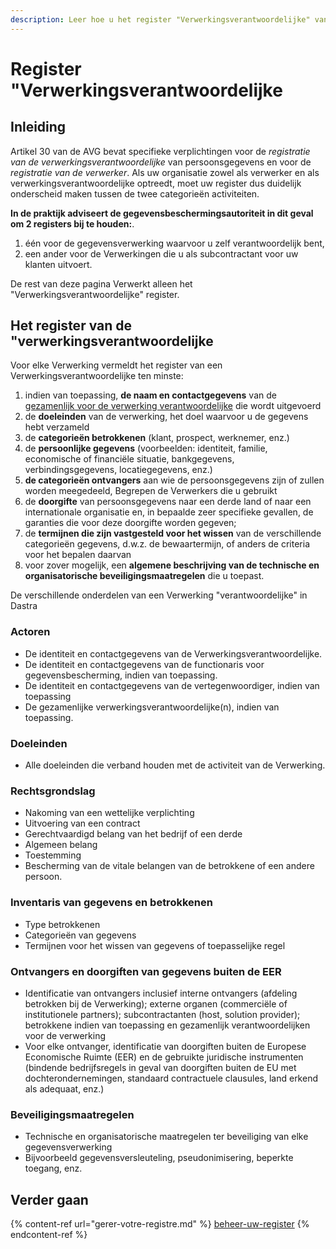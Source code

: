 ```yaml
---
description: Leer hoe u het register "Verwerkingsverantwoordelijke" van Dastra kunt gebruiken.
---
```


# Register "Verwerkingsverantwoordelijke

## Inleiding

Artikel 30 van de AVG bevat specifieke verplichtingen voor de _registratie van de verwerkingsverantwoordelijke_ van persoonsgegevens en voor de _registratie van de verwerker_. Als uw organisatie zowel als verwerker en als verwerkingsverantwoordelijke optreedt, moet uw register dus duidelijk onderscheid maken tussen de twee categorieën activiteiten.

**In de praktijk adviseert de gegevensbeschermingsautoriteit in dit geval om 2 registers bij te houden:**.

1. één voor de gegevensverwerking waarvoor u zelf verantwoordelijk bent,
2. een ander voor de Verwerkingen die u als subcontractant voor uw klanten uitvoert.

De rest van deze pagina Verwerkt alleen het "Verwerkingsverantwoordelijke" register.

## Het register van de "verwerkingsverantwoordelijke

Voor elke Verwerking vermeldt het register van een Verwerkingsverantwoordelijke ten minste:

1. indien van toepassing, **de naam en contactgegevens** van de [gezamenlijk voor de verwerking verantwoordelijke](https://eur-lex.europa.eu/legal-content/NL/TXT/PDF/?uri=CELEX:32016R0679) die wordt uitgevoerd
2. de **doeleinden** van de verwerking, het doel waarvoor u de gegevens hebt verzameld
3. de **categorieën betrokkenen** (klant, prospect, werknemer, enz.)
4. de **persoonlijke gegevens** (voorbeelden: identiteit, familie, economische of financiële situatie, bankgegevens, verbindingsgegevens, locatiegegevens, enz.)
5. **de categorieën ontvangers** aan wie de persoonsgegevens zijn of zullen worden meegedeeld, Begrepen de Verwerkers die u gebruikt
6. de **doorgifte** van persoonsgegevens naar een derde land of naar een internationale organisatie en, in bepaalde zeer specifieke gevallen, de garanties die voor deze doorgifte worden gegeven;
7. de **termijnen die zijn vastgesteld voor het wissen** van de verschillende categorieën gegevens, d.w.z. de bewaartermijn, of anders de criteria voor het bepalen daarvan
8. voor zover mogelijk, een **algemene beschrijving van de technische en organisatorische beveiligingsmaatregelen** die u toepast.

De verschillende onderdelen van een Verwerking "verantwoordelijke" in Dastra

### Actoren&#x20;

* De identiteit en contactgegevens van de Verwerkingsverantwoordelijke.
* De identiteit en contactgegevens van de functionaris voor gegevensbescherming, indien van toepassing.
* De identiteit en contactgegevens van de vertegenwoordiger, indien van toepassing
* De gezamenlijke verwerkingsverantwoordelijke(n), indien van toepassing.

### Doeleinden

* Alle doeleinden die verband houden met de activiteit van de Verwerking.

### Rechtsgrondslag

* Nakoming van een wettelijke verplichting&#x20;
* Uitvoering van een contract
* Gerechtvaardigd belang van het bedrijf of een derde
* Algemeen belang
* Toestemming&#x20;
* Bescherming van de vitale belangen van de betrokkene of een andere persoon.

### Inventaris van gegevens en betrokkenen

* Type betrokkenen
* Categorieën van gegevens&#x20;
* Termijnen voor het wissen van gegevens of toepasselijke regel

### Ontvangers en doorgiften van gegevens buiten de EER&#x20;

* &#x20;Identificatie van ontvangers inclusief interne ontvangers (afdeling betrokken bij de Verwerking); externe organen (commerciële of institutionele partners); subcontractanten (host, solution provider); betrokkene indien van toepassing en gezamenlijk verantwoordelijken voor de verwerking&#x20;
* Voor elke ontvanger, identificatie van doorgiften buiten de Europese Economische Ruimte (EER) en de gebruikte juridische instrumenten (bindende bedrijfsregels in geval van doorgiften buiten de EU met dochterondernemingen, standaard contractuele clausules, land erkend als adequaat, enz.)

### Beveiligingsmaatregelen

* Technische en organisatorische maatregelen ter beveiliging van elke gegevensverwerking&#x20;
* Bijvoorbeeld gegevensversleuteling, pseudonimisering, beperkte toegang, enz.

## Verder gaan&#x20;

{% content-ref url="gerer-votre-registre.md" %}
[beheer-uw-register](gerer-votre-registre.md)
{% endcontent-ref %}
